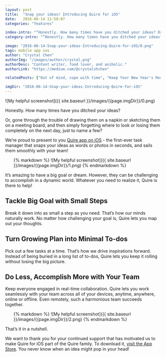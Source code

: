 ```yaml
---
layout: post
title:  "Snap your ideas! Introducing Quire for iOS"
date:   2016-06-14 11:58:07
categories: "features"

index-intro: "“Honestly. How many times have you ditched your ideas? Or, gone through the trouble of drawing them on a napkin or sketching them on a meeting board, and then simply forgetting where to look or losing them completely on the next day, just to name a few? We’re proud to present to you Quire app on iOS - the first-ever task manager that..."
category-intro: "“Honestly. How many times have you ditched your ideas? Or, gone through the trouble of drawing them on a napkin or sketching..."

image: "2016-06-14-Snap-your-ideas-Introducing-Quire-for-iOS/0.png"
tags: mobile app ios
author: "Crystal Chen"
authorImg: "/images/author/crystal.png"
authorDesc: "Content writer, food lover, and aniholic."
authorLink: "https://medium.com/@crystalshchen"

relatedPosts: ["Out of mind, cope with time", "Keep Your New Year's Resolutions on the Road"]

imgDir: "2016-06-14-Snap-your-ideas-Introducing-Quire-for-iOS"
---
```



![My helpful screenshot]({{ site.baseurl }}/images/{{page.imgDir}}/0.png)

Honestly. How many times have you ditched your ideas?

Or, gone through the trouble of drawing them on a napkin or sketching them on a meeting board, and then simply forgetting where to look or losing them completely on the next day, just to name a few?

We’re proud to present to you [Quire app on iOS](https://itunes.apple.com/app/id1095193897) - the first-ever task manager that snaps your ideas as words or photos in seconds, and sails them smoothly with your team!

<div style="max-width: 450; max-height: 288; margin: 0 auto;">
{% markdown %}
![My helpful screenshot]({{ site.baseurl }}/images/{{page.imgDir}}/1.png)
{% endmarkdown %}
</div>

It’s amazing to have a big goal or dream. However, they can be challenging to accomplish in a dynamic world. Whatever you need to realize it, Quire is there to help!

## Tackle Big Goal with Small Steps
Break it down into as small a step as you need. That’s how our minds naturally work. No matter how challenging your goal is, Quire lets you map out your thoughts.

## Turn Growing Plan into Minimal To-dos
Pick out a few tasks at a time. That’s how we drive inspirations forward. Instead of being buried in a long list of to-dos, Quire lets you keep it rolling without losing the big picture.

## Do Less, Accomplish More with Your Team
Keep everyone engaged in real-time collaboration. Quire lets you work seamlessly with your team across all of your devices, anytime, anywhere, online or offline. Even remotely, such a harmonious team succeeds together.

<div style="max-width: 450; max-height: 288; margin: 0 auto;">
{% markdown %}
![My helpful screenshot]({{ site.baseurl }}/images/{{page.imgDir}}/2.png)
{% endmarkdown %}
</div>

That’s it in a nutshell.

We want to thank you for your continued support that has motivated us to make Quire for iOS part of the Quire family. To download it, [visit the App Store](https://itunes.apple.com/app/id1095193897). You never know when an idea might pop in your head!

[jekyll]:      http://jekyllrb.com
[jekyll-gh]:   https://github.com/jekyll/jekyll
[jekyll-help]: https://github.com/jekyll/jekyll-help

